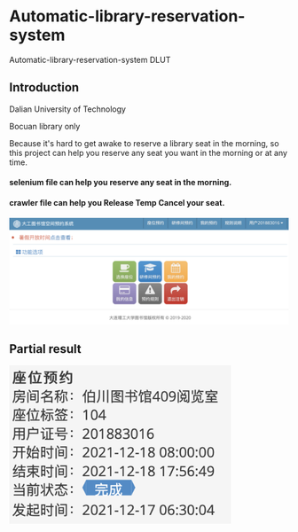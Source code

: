 # Automatic-library-reservation-system
Automatic-library-reservation-system DLUT


## Introduction
Dalian University of Technology

Bocuan library only

Because it's hard to get awake to reserve a library seat in the morning, so this project can help you reserve any seat you want in the morning or at any time.

#### selenium file can help you reserve any seat in the morning.
#### crawler file can help you Release Temp Cancel your seat.
<img src="https://github.com/yangtiming/Automatic-library-reservation-system/blob/master/imgs/1.png" width="1000px">

## Partial result
<img src="https://github.com/yangtiming/Automatic-library-reservation-system/blob/master/imgs/2.png" width="400px">




